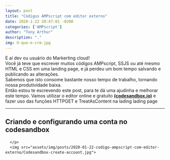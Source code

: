 ```yaml
---
layout: post
title: "Códigos AMPscript com editor externo"
date: 2020-1-22 20:47:01 -0200
categories: ['AMPscript']
author: "Tony Arthur"
description: "."
img: O-que-e-crm.jpg
---
```


<div>
      <p>E aí dev ou usuário do Markerting cloud!<br/> 
      Você já teve que escrever muitos códigos AMPscript, SSJS ou até mesmo HTML e CSS em uma landing page, e já perdeu um bom tempo salvando e publicando as alterações.<br/>
      Sabemos que isto consome bastante nosso tempo de trabalho, tornando nossa produtividade baixa. <br/>
      Então estou te escrevendo este post, para te dá uma ajudinha e melhorar este tempo. Vamos utilizar o editor online e gratuito <a href="https://codesandbox.io/" target="_blank"><strong>(codesandbox.io)</strong></a> e fazer uso das funções HTTPGET e TreatAsContent na lading lading page</p>
      <hr>
      <h2>Criando e configurando uma conta no codesandbox</h2>
      <p>
        
      </p>
      <img src="assets/img/posts/2020-01-22-codigo-ampscript-com-editor-externo/Codesandbox-create-account.jpg">
</div>
  
